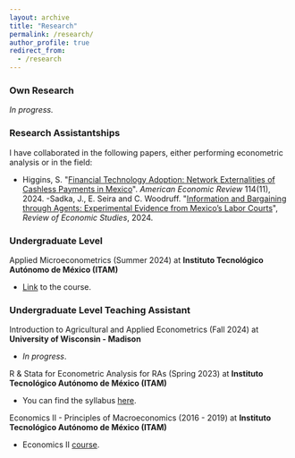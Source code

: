 ```yaml
---
layout: archive
title: "Research"
permalink: /research/
author_profile: true
redirect_from:
  - /research
---
```


### Own Research

*In progress.*

### Research Assistantships

I have collaborated in the following papers, either performing econometric analysis or in the field:

  - Higgins, S. "[Financial Technology Adoption: Network Externalities of Cashless Payments in Mexico](https://seankhiggins.com/assets/pdf/higgins_FinancialTechnologyAdoption.pdf)". _American Economic Review_ 114(11), 2024.
  -Sadka, J., E. Seira and C. Woodruff. "[Information and Bargaining through Agents: Experimental Evidence from Mexico’s Labor Courts](https://watermark.silverchair.com/rdae003.pdf?token=AQECAHi208BE49Ooan9kkhW_Ercy7Dm3ZL_9Cf3qfKAc485ysgAAA3AwggNsBgkqhkiG9w0BBwagggNdMIIDWQIBADCCA1IGCSqGSIb3DQEHATAeBglghkgBZQMEAS4wEQQMEHcPpxTtVI5Q5jqFAgEQgIIDI1uUukGqx4dzzvs3VcOFfoDq8G73_I00CTdUA7meBj7hZAi5qw6Om2E67YvLgDhJxbCx6AjswVfus5Q-NXv_WcP5ADeNFccM0vauRH-eMuf6JgVZBfylXbhq97d2s9vFfLBKaez2bu5PuRVZICG_1HIfJTG-Bh8CesBVJiBfOMa4Ti4ZMqVexmpISxAf8lhUoxfjn1mpErIIf8D6XKdwmGnMLvj2fnqRCgDPnqreaFDER6-Y-Ga1VNW3r-Ih2xvelJBIxYG9YffRLUlng0zCwWP0OGKXNAOOeBny3QgeXh8s2aUqE2ZjysrcdU7eqjrCoHSianeS7hFBbqVYxjM2NKnOJdyyRmSFc_EMjqGY6d2xHKuN5Rn-B2v1PsyCQMa4VDUVI_sVCmxqI7ZwUQGTicpHJZdMlz1JQpFd5aT8KLB6F2gOJ4QjLEBV68n4rZ13ziRgCq28fwnsPQ7NC4Ypp1j8Z4jlqmFI_cHrjJ4kO8EANZd_ZEMb4zfhFoMalt1BenZz6eeBzwHNUWeF3itpV93t1qN5MwmtzIdr-UHeXreug5Q00ngdQAEw0q7Da8w5PuL4Jot21Sowykom9ZblmVskiLPUIsAsTHy22l5UTlf-EH_MDlxAK0afSHWfsMk4Jb24g77wOud0q5i-r0EhENanaSWKbQJH7gzEmHh0oBmhVlu03_PldRRfT0gziGJ07ID2htBsaNdi17JG_jdhgy6isuBG2DhePJAhSeHFf4T5UQc4V5H4_TupOTBzbvrdONW1HlG7D-ObmsOJGrWRK_73Yqg6DJd4M5JQhBiVhzqIhP38bdEe4ez6-LwFXiFUjohNz-7apcgZWzwsG22QMGzkj14tGAVMPPmdbz5JZ1d-QfAKoF7couBYP-LWTCNeCCHX_h22lTjYiiJrltXBrSEFfqAgfWVtxjylzTTvqIuUmpyugMDPpLjrwPxHu16R1xKi_eYCeudgEsKywJbr8ldl3HUgZnJEVctDrXdR7cojGAx3qS_cq_IskavHsBVaEetP-zrGEfomfB_8Y9yywp9ejCoyPDbwQwNfBpR1Eir415pO)", _Review of Economic Studies_, 2024.

### Undergraduate Level

Applied Microeconometrics (Summer 2024) at **Instituto Tecnológico Autónomo de México (ITAM)**
  - [Link](/econ10516-summer24/) to the course.

###  Undergraduate Level Teaching Assistant

Introduction to Agricultural and Applied Econometrics (Fall 2024) at **University of Wisconsin - Madison**
  - *In progress*.

R & Stata for Econometric Analysis for RAs (Spring 2023) at **Instituto Tecnológico Autónomo de México (ITAM)**
  - You can find the syllabus [here](https://ErickFMolina.github.io/files/ra_metrics.pdf).

Economics II - Principles of Macroeconomics (2016 - 2019) at **Instituto Tecnológico Autónomo de México (ITAM)**
  - Economics II [course](https://ErickFMolina.github.io/files/economia_2.pdf).

